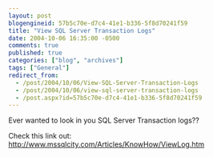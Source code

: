 ```yaml
---
layout: post
blogengineid: 57b5c70e-d7c4-41e1-b336-5f8d70241f59
title: "View SQL Server Transaction Logs"
date: 2004-10-06 16:35:00 -0500
comments: true
published: true
categories: ["blog", "archives"]
tags: ["General"]
redirect_from: 
  - /post/2004/10/06/View-SQL-Server-Transaction-Logs
  - /post/2004/10/06/view-sql-server-transaction-logs
  - /post.aspx?id=57b5c70e-d7c4-41e1-b336-5f8d70241f59
---
```

<!-- more -->

Ever wanted to look in you SQL Server Transaction logs??

Check this link out: <A href="http://www.mssqlcity.com/Articles/KnowHow/ViewLog.htm">http://www.mssqlcity.com/Articles/KnowHow/ViewLog.htm</A>

